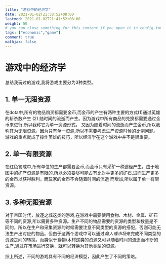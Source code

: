 ```yaml
---
title: "游戏中的经济学"
date: 2021-01-02T21:38:52+08:00
lastmod: 2021-01-02T21:41:52+08:00
weight: 50
# you can close something for this content if you open it in config.toml.
tags: ["economic","game"]
comment: true
mathjax: false
---
```


# 游戏中的经济学

总结我玩过的游戏,我将游戏主要分为3种类型。
## 1. 单一无限资源
在dota中,所有的物品购买都需要金币,而金币的产生有两种主要的方式(1)通过英雄的斩杀数产生 (2) 随时间的流逝而产生。因为游戏中所有商品的兑换都需要通过金币来进行,所以我称它为单一资源形式。
又因为随着时间的流逝而产生金币,所以我称其为无限资源。因为只有单一资源,所以不需要考虑生产资源时候的比例问题。游戏的重点就成了操作英雄的技巧，所以经济学在这个游戏中并不是很重要。

## 2. 单一有限资源
在红色警戒中,所有单位的生产都需要金币,而金币只有采矿一种途径产生。由于地图中的矿产资源是有限的,所以必须要尽可能占有比对手更多的矿石,进而生产更多的金币以获得胜利。而玩家的金币不会随着时间的流逝
而增加,所以属于单一有限资源。

## 3. 多种无限资源
对于帝国时代，放逐之城这类的游戏,在游戏中需要使用食物、木材、金属、矿石等不同的资源,所以需要多种资源。生产不同的物品需要的资源的类型和数量是不同的，所以在生产和采集资源的时候需要注意不同类型的资源的搭配，否则可能无法生产出对应的物品。但由于这两个游戏中可以通过*商人或市场*来完成不同类型的资源之间的转换。而类似于食物/木材这类的资源又可以随着时间的流逝而不断的生产,通过在市场进行交换，就可以转换为其他类型的资源。

综上所述，不同的游戏具有不同的经济模型，因此产生了不同的策略。